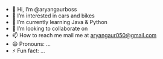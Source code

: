 - 👋 Hi, I’m @aryangaurboss
- 👀 I’m interested in cars and bikes
- 🌱 I’m currently learning Java & Python
- 💞️ I’m looking to collaborate on
- 📫 How to reach me mail me at aryangaur050@gmail.com
- 😄 Pronouns: ...
- ⚡ Fun fact: ...

<!---
aryangaurboss/aryangaurboss is a ✨ special ✨ repository because its `README.md` (this file) appears on your GitHub profile.
You can click the Preview link to take a look at your changes.
--->
